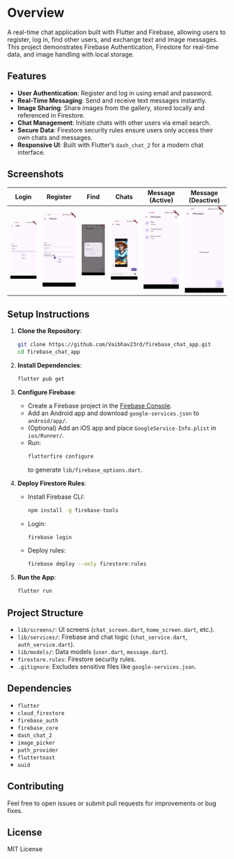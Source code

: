 # Overview

A real-time chat application built with Flutter and Firebase, allowing users to register, log in, find other users, and exchange text and image messages. This project demonstrates Firebase Authentication, Firestore for real-time data, and image handling with local storage.

## Features
- **User Authentication**: Register and log in using email and password.
- **Real-Time Messaging**: Send and receive text messages instantly.
- **Image Sharing**: Share images from the gallery, stored locally and referenced in Firestore.
- **Chat Management**: Initiate chats with other users via email search.
- **Secure Data**: Firestore security rules ensure users only access their own chats and messages.
- **Responsive UI**: Built with Flutter’s `dash_chat_2` for a modern chat interface.

## Screenshots
| Login | Register | Find | Chats | Message (Active) | Message (Deactive) |
|-------|----------|------|-------|------------------|-------------------|
| <img src="screenshots/login.jpg" width="200"> | <img src="screenshots/register.jpg" width="200"> | <img src="screenshots/find.jpg" width="200"> | <img src="screenshots/chats.jpg" width="200"> | <img src="screenshots/message_active.jpg" width="200"> | <img src="screenshots/message_deactive.jpg" width="200"> |

## Setup Instructions
1. **Clone the Repository**:
   ```bash
   git clone https://github.com/Vaibhav23rd/firebase_chat_app.git
   cd firebase_chat_app
   ```

2. **Install Dependencies**:
   ```bash
   flutter pub get
   ```

3. **Configure Firebase**:
   - Create a Firebase project in the [Firebase Console](https://console.firebase.google.com/).
   - Add an Android app and download `google-services.json` to `android/app/`.
   - (Optional) Add an iOS app and place `GoogleService-Info.plist` in `ios/Runner/`.
   - Run:
     ```bash
     flutterfire configure
     ```
     to generate `lib/firebase_options.dart`.

4. **Deploy Firestore Rules**:
   - Install Firebase CLI:
     ```bash
     npm install -g firebase-tools
     ```
   - Login:
     ```bash
     firebase login
     ```
   - Deploy rules:
     ```bash
     firebase deploy --only firestore:rules
     ```

5. **Run the App**:
   ```bash
   flutter run
   ```

## Project Structure
- `lib/screens/`: UI screens (`chat_screen.dart`, `home_screen.dart`, etc.).
- `lib/services/`: Firebase and chat logic (`chat_service.dart`, `auth_service.dart`).
- `lib/models/`: Data models (`user.dart`, `message.dart`).
- `firestore.rules`: Firestore security rules.
- `.gitignore`: Excludes sensitive files like `google-services.json`.

## Dependencies
- `flutter`
- `cloud_firestore`
- `firebase_auth`
- `firebase_core`
- `dash_chat_2`
- `image_picker`
- `path_provider`
- `fluttertoast`
- `uuid`

## Contributing
Feel free to open issues or submit pull requests for improvements or bug fixes.

## License
MIT License

